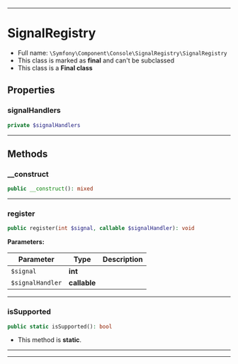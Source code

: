 ***

# SignalRegistry





* Full name: `\Symfony\Component\Console\SignalRegistry\SignalRegistry`
* This class is marked as **final** and can't be subclassed
* This class is a **Final class**



## Properties


### signalHandlers



```php
private $signalHandlers
```






***

## Methods


### __construct



```php
public __construct(): mixed
```











***

### register



```php
public register(int $signal, callable $signalHandler): void
```








**Parameters:**

| Parameter | Type | Description |
|-----------|------|-------------|
| `$signal` | **int** |  |
| `$signalHandler` | **callable** |  |




***

### isSupported



```php
public static isSupported(): bool
```



* This method is **static**.







***


***

